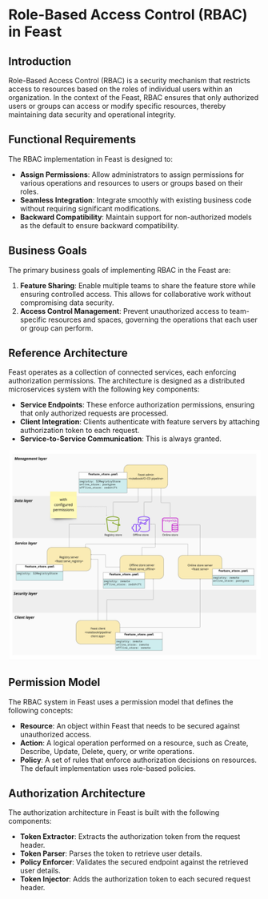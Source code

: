 # Role-Based Access Control (RBAC) in Feast

## Introduction

Role-Based Access Control (RBAC) is a security mechanism that restricts access to resources based on the roles of individual users within an organization. In the context of the Feast, RBAC ensures that only authorized users or groups can access or modify specific resources, thereby maintaining data security and operational integrity.

## Functional Requirements

The RBAC implementation in Feast is designed to:

- **Assign Permissions**: Allow administrators to assign permissions for various operations and resources to users or groups based on their roles.
- **Seamless Integration**: Integrate smoothly with existing business code without requiring significant modifications.
- **Backward Compatibility**: Maintain support for non-authorized models as the default to ensure backward compatibility.

## Business Goals

The primary business goals of implementing RBAC in the Feast are:

1. **Feature Sharing**: Enable multiple teams to share the feature store while ensuring controlled access. This allows for collaborative work without compromising data security.
2. **Access Control Management**: Prevent unauthorized access to team-specific resources and spaces, governing the operations that each user or group can perform.

## Reference Architecture

Feast operates as a collection of connected services, each enforcing authorization permissions. The architecture is designed as a distributed microservices system with the following key components:

- **Service Endpoints**: These enforce authorization permissions, ensuring that only authorized requests are processed.
- **Client Integration**: Clients authenticate with feature servers by attaching authorization token to each request.
- **Service-to-Service Communication**: This is always granted.

![rbac.jpg](rbac.jpg)

## Permission Model

The RBAC system in Feast uses a permission model that defines the following concepts:

- **Resource**: An object within Feast that needs to be secured against unauthorized access.
- **Action**: A logical operation performed on a resource, such as Create, Describe, Update, Delete, query, or write operations.
- **Policy**: A set of rules that enforce authorization decisions on resources. The default implementation uses role-based policies.



## Authorization Architecture

The authorization architecture in Feast is built with the following components:

- **Token Extractor**: Extracts the authorization token from the request header.
- **Token Parser**: Parses the token to retrieve user details.
- **Policy Enforcer**: Validates the secured endpoint against the retrieved user details.
- **Token Injector**: Adds the authorization token to each secured request header.







